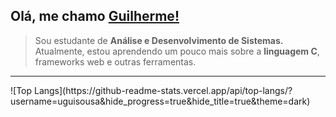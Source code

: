 ## Olá, me chamo <a href="https://github.com/uguisousa">Guilherme!</a>
<blockquote>
Sou estudante de <b>Análise e Desenvolvimento de Sistemas.</b> Atualmente, estou aprendendo um pouco mais sobre a <b>linguagem C</b>, frameworks web e outras ferramentas.
</blockquote>
<hr>
![Top Langs](https://github-readme-stats.vercel.app/api/top-langs/?username=uguisousa&hide_progress=true&hide_title=true&theme=dark)



